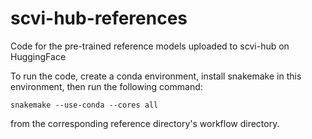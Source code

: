 # scvi-hub-references
Code for the pre-trained reference models uploaded to scvi-hub on HuggingFace


To run the code, create a conda environment, install snakemake in this environment, then run the following command:

```
snakemake --use-conda --cores all
```

from the corresponding reference directory's workflow directory.